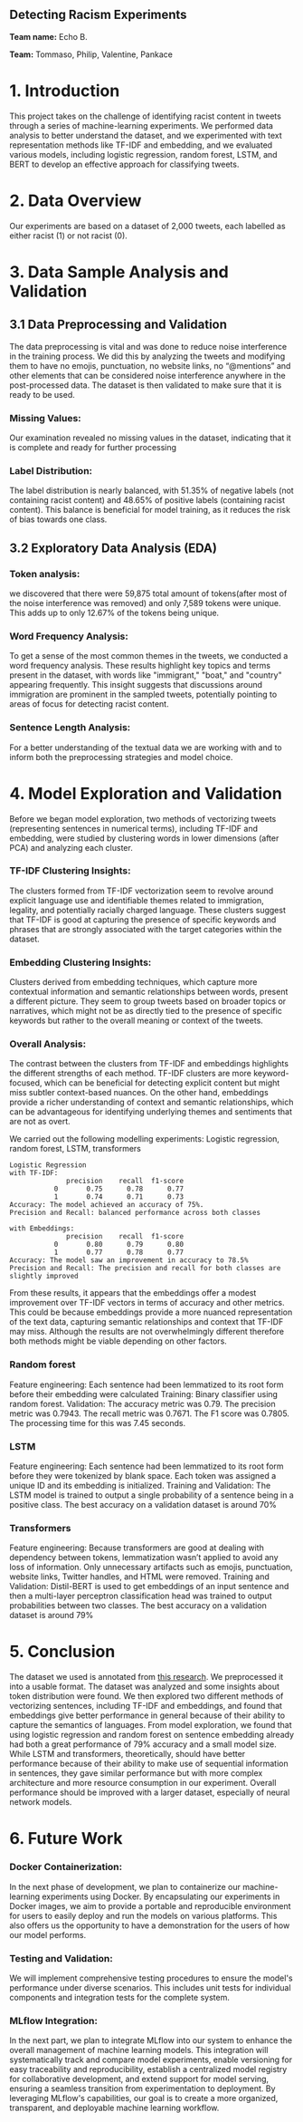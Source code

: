 
## Detecting Racism Experiments
   **Team name:** Echo B.
   
   **Team:** Tommaso, Philip, Valentine, Pankace

# 1. Introduction

This project takes on the challenge of identifying racist content in tweets through a series of machine-learning experiments. We performed data analysis to better understand the dataset, and we experimented with text representation methods like TF-IDF and embedding, and we evaluated various models, including logistic regression, random forest, LSTM, and BERT to develop an effective approach for classifying tweets.

# 2. Data Overview

Our experiments are based on a dataset of 2,000 tweets, each labelled as either racist (1) or not racist (0).

# 3. Data Sample Analysis and Validation

## 3.1 Data Preprocessing and Validation

The data preprocessing is vital and was done to reduce noise interference in the training process. We did this by analyzing the tweets and modifying them to have no emojis, punctuation, no website links, no “@mentions” and other elements that can be considered noise interference anywhere in the post-processed data.
The dataset is then validated to make sure that it is ready to be used.

### Missing Values:
Our examination revealed no missing values in the dataset, indicating that it is complete and ready for further processing

### Label Distribution:
The label distribution is nearly balanced, with 51.35% of negative labels (not containing racist content) and 48.65% of positive labels (containing racist content). This balance is beneficial for model training, as it reduces the risk of bias towards one class.


## 3.2 Exploratory Data Analysis (EDA)

### Token analysis:
we discovered that there were 59,875 total amount of tokens(after most of the noise interference was removed) and only 7,589 tokens were unique. This adds up to only 12.67% of the tokens being unique. 

### Word Frequency Analysis: 
To get a sense of the most common themes in the tweets, we conducted a word frequency analysis. These results highlight key topics and terms present in the dataset, with words like "immigrant," "boat," and "country" appearing frequently. This insight suggests that discussions around immigration are prominent in the sampled tweets, potentially pointing to areas of focus for detecting racist content.

### Sentence Length Analysis:
For a better understanding of the textual data we are working with and to inform both the preprocessing strategies and model choice. 

# 4. Model Exploration and Validation
Before we began model exploration, two methods of vectorizing tweets (representing sentences in numerical terms), including TF-IDF and embedding, were studied by clustering words in lower dimensions (after PCA) and analyzing each cluster.
 
### TF-IDF Clustering Insights:
The clusters formed from TF-IDF vectorization seem to revolve around explicit language use and identifiable themes related to immigration, legality, and potentially racially charged language. These clusters suggest that TF-IDF is good at capturing the presence of specific keywords and phrases that are strongly associated with the target categories within the dataset.

### Embedding Clustering Insights:
Clusters derived from embedding techniques, which capture more contextual information and semantic relationships between words, present a different picture. They seem to group tweets based on broader topics or narratives, which might not be as directly tied to the presence of specific keywords but rather to the overall meaning or context of the tweets.

### Overall Analysis:
The contrast between the clusters from TF-IDF and embeddings highlights the different strengths of each method. TF-IDF clusters are more keyword-focused, which can be beneficial for detecting explicit content but might miss subtler context-based nuances. On the other hand, embeddings provide a richer understanding of context and semantic relationships, which can be advantageous for identifying underlying themes and sentiments that are not as overt.


We carried out the following modelling experiments: Logistic regression, random forest, LSTM, transformers
```
Logistic Regression
with TF-IDF:
              precision    recall  f1-score  
           0       0.75      0.78      0.77       
           1       0.74      0.71      0.73 
Accuracy: The model achieved an accuracy of 75%.
Precision and Recall: balanced performance across both classes

with Embeddings:
              precision    recall  f1-score 
           0       0.80      0.79      0.80
           1       0.77      0.78      0.77
Accuracy: The model saw an improvement in accuracy to 78.5%
Precision and Recall: The precision and recall for both classes are slightly improved
```

From these results, it appears that the embeddings offer a modest improvement over TF-IDF vectors in terms of accuracy and other metrics. This could be because embeddings provide a more nuanced representation of the text data, capturing semantic relationships and context that TF-IDF may miss. Although the results are not overwhelmingly different therefore both methods might be viable depending on other factors.


### Random forest

Feature engineering: Each sentence had been lemmatized to its root form before their embedding were calculated
Training: Binary classifier using random forest.
Validation: The accuracy metric was 0.79. The precision metric was 0.7943. The recall metric was 0.7671. The F1 score was 0.7805. The processing time for this was 7.45 seconds.

### LSTM

Feature engineering: Each sentence had been lemmatized to its root form before they were tokenized by blank space. Each token was assigned a unique ID and its embedding is initialized. 
Training and Validation: The LSTM model is trained to output a single probability of a sentence being in a positive class. The best accuracy on a validation dataset is around 70%

### Transformers

Feature engineering: Because transformers are good at dealing with dependency between tokens, lemmatization wasn’t applied to avoid any loss of information. Only unnecessary artifacts such as emojis, punctuation, website links, Twitter handles, and HTML were removed.
Training and Validation: Distil-BERT is used to get embeddings of an input sentence and then a multi-layer perceptron classification head was trained to output probabilities between two classes. The best accuracy on a validation dataset is around  79%


# 5. Conclusion
The dataset we used is annotated from [this research](https://www.ncbi.nlm.nih.gov/pmc/articles/PMC9044360/). We preprocessed it into a usable format. The dataset was analyzed and some insights about token distribution were found. We then explored two different methods of vectorizing sentences, including TF-IDF and embeddings, and found that embeddings give better performance in general because of their ability to capture the semantics of languages. From model exploration, we found that using logistic regression and random forest on sentence embedding already had both a great performance of 79% accuracy and a small model size. While LSTM and transformers, theoretically, should have better performance because of their ability to make use of sequential information in sentences, they gave similar performance but with more complex architecture and more resource consumption in our experiment. Overall performance should be improved with a larger dataset, especially of neural network models. 

 
# 6. Future Work
### Docker Containerization: 
In the next phase of development, we plan to containerize our machine-learning experiments using Docker. By encapsulating our experiments in Docker images, we aim to provide a portable and reproducible environment for users to easily deploy and run the models on various platforms. This also offers us the opportunity to have a demonstration for the users of how our model performs.

### Testing and Validation:
We will implement comprehensive testing procedures to ensure the model's performance under diverse scenarios. This includes unit tests for individual components and integration tests for the complete system.

### MLflow Integration:
In the next part, we plan to integrate MLflow into our system to enhance the overall management of machine learning models. This integration will systematically track and compare model experiments, enable versioning for easy traceability and reproducibility, establish a centralized model registry for collaborative development, and extend support for model serving, ensuring a seamless transition from experimentation to deployment. By leveraging MLflow's capabilities, our goal is to create a more organized, transparent, and deployable machine learning workflow.


